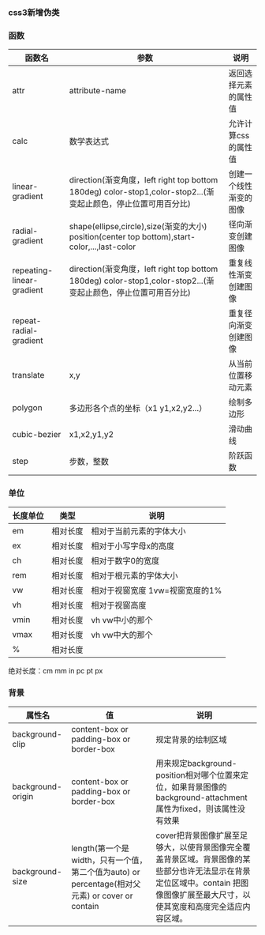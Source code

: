 ### css3新增伪类
### 函数
函数名|参数|说明
-|-|-
attr|attribute-name|返回选择元素的属性值
calc|数学表达式|允许计算css的属性值
linear-gradient|direction(渐变角度，left right top bottom 180deg) color-stop1,color-stop2...(渐变起止颜色，停止位置可用百分比)|创建一个线性渐变的图像
radial-gradient|shape(ellipse,circle),size(渐变的大小) position(center top bottom),start-color,...,last-color |径向渐变创建图像
repeating-linear-gradient|direction(渐变角度，left right top bottom 180deg) color-stop1,color-stop2...(渐变起止颜色，停止位置可用百分比)|重复线性渐变创建图像
repeat-radial-gradient||重复径向渐变创建图像
translate|x,y|从当前位置移动元素
polygon|多边形各个点的坐标（x1 y1,x2,y2...）|绘制多边形
cubic-bezier|x1,x2,y1,y2|滑动曲线
step|步数，整数|阶跃函数
### 单位
长度单位|类型|说明
-|-|-
em|相对长度|相对于当前元素的字体大小
ex|相对长度|相对于小写字母x的高度
ch|相对长度|相对于数字0的宽度
rem|相对长度|相对于根元素的字体大小
vw|相对长度|相对于视窗宽度 1vw=视窗宽度的1%
vh|相对长度|相对于视窗高度
vmin|相对长度|vh vw中小的那个
vmax|相对长度|vh vw中大的那个
%|相对长度|

绝对长度：cm mm in pc pt px

### 背景
属性名|值|说明
-|-|-|
background-clip|content-box or padding-box or border-box|规定背景的绘制区域
background-origin|content-box or padding-box or border-box|用来规定background-position相对哪个位置来定位，如果背景图像的 background-attachment 属性为fixed，则该属性没有效果
background-size|length(第一个是width，只有一个值，第二个值为auto) or percentage(相对父元素) or cover or contain|cover把背景图像扩展至足够大，以使背景图像完全覆盖背景区域。背景图像的某些部分也许无法显示在背景定位区域中。contain	把图像图像扩展至最大尺寸，以使其宽度和高度完全适应内容区域。

